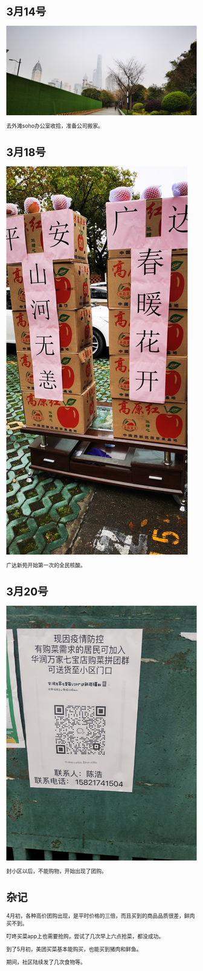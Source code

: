 
# 3月14号

![IMG_20220314_131036.jpg](/pics/2022/IMG_20220314_131036.jpg)


去外滩soho办公室收拾，准备公司搬家。


# 3月18号

![IMG_20220318_094406.jpg](/pics/2022/IMG_20220318_094406.jpg)

广达新苑开始第一次的全民核酸。

# 3月20号

![IMG_20220320_090355.jpg](/pics/2022/IMG_20220320_090355.jpg)


封小区以后，不能购物，开始出现了团购。



# 杂记

4月初，各种高价团购出现，是平时价格的三倍，而且买到的商品品质很差，鲜肉买不到。

叮咚买菜app上也需要抢购，尝试了几次早上六点抢菜，都没成功。

到了5月初，美团买菜基本能购买，也能买到猪肉和鲜鱼。

期间，社区陆续发了几次食物等。
